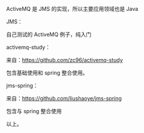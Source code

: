 ActiveMQ 是 JMS 的实现，所以主要应用领域也是 Java

JMS：

自己测试的 ActiveMQ 例子，纯入门

activemq-study：

来自：https://github.com/zc96/activemq-study

包含基础使用和 spring 整合使用。

jms-spring：

来自：https://github.com/liushaoye/jms-spring

包含与 spring 整合使用

以上。